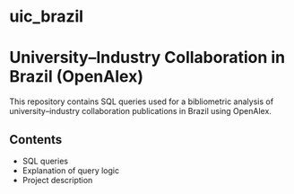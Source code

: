 # uic_brazil
# University–Industry Collaboration in Brazil (OpenAlex)

This repository contains SQL queries used for a bibliometric analysis of university–industry collaboration publications in Brazil using OpenAlex.

## Contents
- SQL queries
- Explanation of query logic
- Project description
